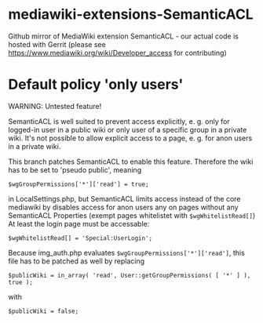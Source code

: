 # mediawiki-extensions-SemanticACL
Github mirror of MediaWiki extension SemanticACL - our actual code is hosted with Gerrit (please see https://www.mediawiki.org/wiki/Developer_access for contributing)

# Default policy 'only users'
WARNING: Untested feature!

SemanticACL is well suited to prevent access explicitly, e. g. only for logged-in user in a public wiki or only user of a specific group in a private wiki.
It's not possible to allow explicit access to a page, e. g. for anon users in a private wiki.

This branch patches SemanticACL to enable this feature. 
Therefore the wiki has to be set to 'pseudo public', meaning 

`$wgGroupPermissions['*']['read'] = true;`

in LocalSettings.php, but SemanticACL limits access instead of the core mediawiki by disables access for anon users any on pages without any SemanticACL Properties (exempt pages whitelistet with `$wgWhitelistRead[]`) 
At least the login page must be accessable:

`$wgWhitelistRead[] = 'Special:UserLogin';`


Because img_auth.php evaluates `$wgGroupPermissions['*']['read']`, this file has to be patched as well by replacing 

`$publicWiki = in_array( 'read', User::getGroupPermissions( [ '*' ] ), true );`

with

`$publicWiki = false;`
